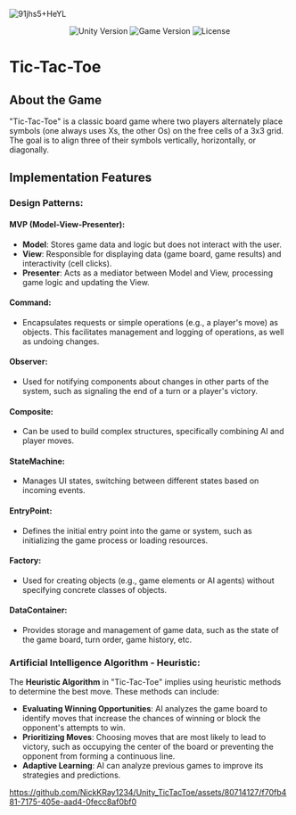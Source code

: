 ![91jhs5+HeYL](https://github.com/NickKRay1234/Unity_TicTacToe/assets/80714127/38123431-ac02-429f-8bc5-b20f0ce7a773)

<p align="center">
    <img src="https://img.shields.io/badge/Engine-2022.3.4f1-blueviolet" alt="Unity Version">
    <img src="https://img.shields.io/badge/Version-0.1-blue" alt="Game Version">
    <img src="https://img.shields.io/badge/License-None-success" alt="License">
</p>

# Tic-Tac-Toe
## About the Game
"Tic-Tac-Toe" is a classic board game where two players alternately place symbols (one always uses Xs, the other Os) on the free cells of a 3x3 grid. The goal is to align three of their symbols vertically, horizontally, or diagonally.

## Implementation Features
### Design Patterns:
#### MVP (Model-View-Presenter):
- **Model**: Stores game data and logic but does not interact with the user.
- **View**: Responsible for displaying data (game board, game results) and interactivity (cell clicks).
- **Presenter**: Acts as a mediator between Model and View, processing game logic and updating the View.

#### Command:
- Encapsulates requests or simple operations (e.g., a player's move) as objects. This facilitates management and logging of operations, as well as undoing changes.

#### Observer:
- Used for notifying components about changes in other parts of the system, such as signaling the end of a turn or a player's victory.

#### Composite:
- Can be used to build complex structures, specifically combining AI and player moves.

#### StateMachine:
- Manages UI states, switching between different states based on incoming events.

#### EntryPoint:
- Defines the initial entry point into the game or system, such as initializing the game process or loading resources.

#### Factory:
- Used for creating objects (e.g., game elements or AI agents) without specifying concrete classes of objects.

#### DataContainer:
- Provides storage and management of game data, such as the state of the game board, turn order, game history, etc.

### Artificial Intelligence Algorithm - Heuristic:
The **Heuristic Algorithm** in "Tic-Tac-Toe" implies using heuristic methods to determine the best move. These methods can include:
- **Evaluating Winning Opportunities**: AI analyzes the game board to identify moves that increase the chances of winning or block the opponent's attempts to win.
- **Prioritizing Moves**: Choosing moves that are most likely to lead to victory, such as occupying the center of the board or preventing the opponent from forming a continuous line.
- **Adaptive Learning**: AI can analyze previous games to improve its strategies and predictions.

  


https://github.com/NickKRay1234/Unity_TicTacToe/assets/80714127/f70fb481-7175-405e-aad4-0fecc8af0bf0


